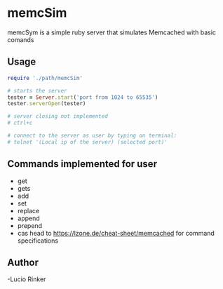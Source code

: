 # memcSim

memcSym is a simple ruby server that simulates Memcached with basic comands

## Usage

```ruby
require './path/memcSim'

# starts the server
tester = Server.start('port from 1024 to 65535')
tester.serverOpen(tester)

# server closing not implemented
# ctrl+c

# connect to the server as user by typing on terminal:
# telnet '(Local ip of the server) (selected port)'
```
## Commands implemented for user
 - get
 - gets
 - add
 - set
 - replace
 - append
 - prepend
 - cas 
head to https://lzone.de/cheat-sheet/memcached for command specifications

## Author
-Lucio Rinker
